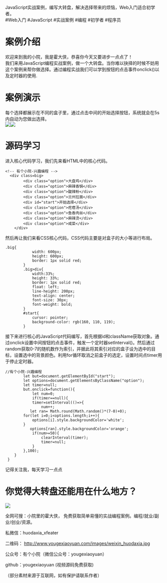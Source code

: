 
JavaScript实战案例，编写大转盘，解决选择带来的烦恼，Web入门适合初学者。<br />#Web入门 #JavaScript #实战案例 #编程 #初学者 #程序员
<a name="jEFHg"></a>
# **案例介绍**
欢迎来到我的小院，我是霍大侠，恭喜你今天又要进步一点点了！<br />我们来用JavaScript编程实战案例，做一个大转盘。当你难以抉择的时候不妨用这个案例来帮你做选择。通过编程实战我们可以学到按钮的点击事件onclick()以及定时器的使用.
<a name="IK0e8"></a>
# **案例演示**
每个选择都展示在不同的盒子里，通过点击中间的开始选择按钮，系统就会在5s内自动为您做出选择。<br />![](https://cdn.nlark.com/yuque/0/2022/png/34388852/1668667869702-11965963-cb47-46e2-9e8a-66258a840533.png#averageHue=%23f7f0f0&clientId=uf2f6b736-f645-4&crop=0&crop=0&crop=1&crop=1&from=paste&id=u5a45182e&margin=%5Bobject%20Object%5D&originHeight=1261&originWidth=1257&originalType=url&ratio=1&rotation=0&showTitle=false&status=done&style=none&taskId=u89b6b608-755c-42e3-bcf0-99cc58876a5&title=)![](https://cdn.nlark.com/yuque/0/2022/png/34388852/1668667869671-e1cd773d-171d-4601-9d8c-f1fd8ed24778.png#averageHue=%23f7e6d3&clientId=uf2f6b736-f645-4&crop=0&crop=0&crop=1&crop=1&from=paste&id=u1c39ecee&margin=%5Bobject%20Object%5D&originHeight=1260&originWidth=1263&originalType=url&ratio=1&rotation=0&showTitle=false&status=done&style=none&taskId=ud6e9c8bb-ba61-470c-9915-d72eb571370&title=)
<a name="UJYD9"></a>
# **源码学习**
进入核心代码学习，我们先来看HTML中的核心代码。
```
<!-- 有个小院-兴趣编程 -->
  <div class=big>
        <div class="option">大盘鸡</div>
        <div class="option">麻辣香锅</div>
        <div class="option">酸辣粉</div>
        <div class="option">兰州拉面</div>
        <div id="start">开始选择</div>
        <div class="option">疙瘩汤</div>
        <div class="option">鱼香肉丝</div>
        <div class="option">麻辣烫</div>
        <div class="option">咸菜</div>
    </div>
```
然后再让我们来看CSS核心代码，CSS代码主要是对盒子的大小等进行布局。
```
.big{
            width: 600px;
            height: 600px;
            border: 1px solid red;
        }
        .big>div{
            width:33%;
            height: 33%;
            border: 1px solid red;
            float: left;
            line-height: 200px;
            text-align: center;
            font-size: 30px;
            font-weight: bold;
        }
        #start{
            cursor: pointer;
            background-color: rgb(160, 110, 119);
        }
```

接下来进行核心的JavaScript代码编写，首先根据id和className获取对象。通过onclick设置中间按钮的点击事件，触发一个定时器setInterval()。然后通过random获取0-7的随机数作为索引，并据此将其索引对应的盒子设为选中的目标，设置选中的背景颜色。利用for循环取消之前盒子的选定，设置时间点timer用于停止定时器。
```
//有个小院-兴趣编程
        let but=document.getElementById("start");
        let options=document.getElementsByClassName("option");
        let timer=null;
        but.onclick=function(){
            let num=0;
            if(timer==null){
            timer=setInterval(()=>{
                num++;
           let ran= Math.round(Math.random()*(7-0)+0);
        for(let i=0;i<options.length;i++){
            options[i].style.backgroundColor='white';
        }
           options[ran].style.backgroundColor='orange';
            if(num>=50){
                clearInterval(timer);
                timer=null;
            }
        },100);
    }          
 }
```

记得关注我，每天学习一点点
<a name="oQiTU"></a>
# **你觉得大转盘还能用在什么地方？**
![](https://cdn.nlark.com/yuque/0/2022/png/34388852/1668667869702-44c96677-e729-424c-9cc2-0069770e7f65.png#averageHue=%23525252&clientId=uf2f6b736-f645-4&crop=0&crop=0&crop=1&crop=1&from=paste&id=ud663ac12&margin=%5Bobject%20Object%5D&originHeight=1080&originWidth=1920&originalType=url&ratio=1&rotation=0&showTitle=false&status=done&style=none&taskId=u9bddf855-a33f-4466-95f8-4d01e2d3a0f&title=)

全网可搜：小院里的霍大侠， 免费获取简单易懂的实战编程案例。编程/就业/副业/创业/资源。

私微信：huodaxia_xfeater

二维码： http://www.yougexiaoyuan.com/images/weixin_huodaxia.jpg

公众号：有个小院（微信公众号：yougexiaoyuan）

github：yougexiaoyuan (视频源码免费获取)

（部分素材来源于互联网，如有保护请联系作者）
